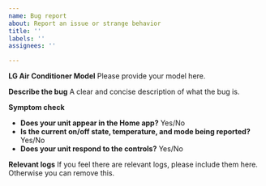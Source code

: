 ```yaml
---
name: Bug report
about: Report an issue or strange behavior
title: ''
labels: ''
assignees: ''

---
```


**LG Air Conditioner Model**
Please provide your model here.

**Describe the bug**
A clear and concise description of what the bug is.

**Symptom check**
* **Does your unit appear in the Home app?** Yes/No
* **Is the current on/off state, temperature, and mode being reported?** Yes/No
* **Does your unit respond to the controls?** Yes/No

**Relevant logs**
If you feel there are relevant logs, please include them here. Otherwise you can remove this.
